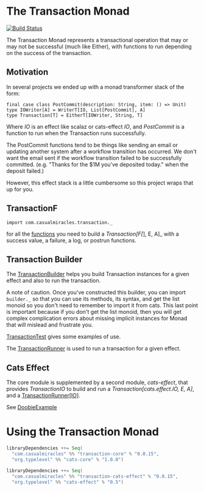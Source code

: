 # The Transaction Monad

[![Build Status](https://travis-ci.org/channingwalton/transaction-monad.svg?branch=master)](https://travis-ci.org/channingwalton/transaction-monad)


The Transaction Monad represents a transactional operation that may or may not be successful (much like Either),
with functions to run depending on the success of the transaction.

## Motivation

In several projects we ended up with a monad transformer stack of the form:

    final case class PostCommit(description: String, item: () => Unit) 
    type IOWriter[A] = WriterT[IO, List[PostCommit], A]
    type Transaction[T] = EitherT[IOWriter, String, T]

Where _IO_ is an effect like scalaz or cats-effect _IO_, and _PostCommit_ is a function to run when the Transaction
runs successfully.

The PostCommit functions tend to be things like sending an email or updating another system after a workflow transition has occurred. We don't want the
email sent if the workflow transition failed to be successfully committed. (e.g. "Thanks for the $1M you've deposited today." when the deposit failed.)

However, this effect stack is a little cumbersome so this project wraps that up for you.

## TransactionF

    import com.casualmiracles.transaction._

for all the [functions](core/src/main/scala/com/casualmiracles/transaction/package.scala) you need to build a _Transaction[F[_], E, A]_ with a success value, a failure, a log, or postrun functions.

## Transaction Builder

The [TransactionBuilder](core/src/main/scala/com/casualmiracles/transaction/TransactionBuilder.scala) helps you build Transaction instances for
a given effect and also to run the transaction.

A note of caution. Once you've constructed this builder, you can import `builder._` so that
you can use its methods, its syntax, and get the list monoid so you don't
need to remember to import it from cats. This last point is important
because if you don't get the list monoid, then you will get complex
complication errors about missing implicit instances for Monad that
will mislead and frustrate you.

[TransactionTest](core/src/test/scala/com/casualmiracles/transaction/TransactionTest.scala) gives some examples of use.

The [TransactionRunner](core/src/main/scala/com/casualmiracles/transaction/TransactionRunner.scala) is used to run a transaction for a given effect.

## Cats Effect

The core module is supplemented by a second module, _cats-effect_, that provides _TransactionIO_
to build and run a _Transaction[cats.effect.IO, E, A]_, and a [TransactionRunner[IO]](core/src/main/scala/com/casualmiracles/transaction/TransactionRunner.scala).

See [DoobieExample](examples/src/main/scala/com/casualmiracles/transaction/examples/doobie/DoobieExample.scala)

# Using the Transaction Monad

```scala
libraryDependencies ++= Seq(
  "com.casualmiracles" %% "transaction-core" % "0.0.15",
  "org.typelevel" %% "cats-core" % "1.0.0")
```

```scala
libraryDependencies ++= Seq(
  "com.casualmiracles" %% "transaction-cats-effect" % "0.0.15",
  "org.typelevel" %% "cats-effect" % "0.5")
```
